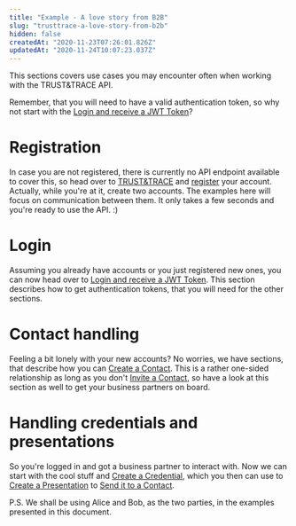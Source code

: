 ```yaml
---
title: "Example - A love story from B2B"
slug: "trusttrace-a-love-story-from-b2b"
hidden: false
createdAt: "2020-11-23T07:26:01.826Z"
updatedAt: "2020-11-24T10:07:23.037Z"
---
```

This sections covers use cases you may encounter often when working with the TRUST&TRACE API.

Remember, that you will need to have a valid authentication token, so why not start with the [Login and receive a JWT Token]?

# Registration

In case you are not registered, there is currently no API endpoint available to cover this, so head over to [TRUST&TRACE] and [register] your account. Actually, while you're at it, create two accounts. The examples here will focus on communication between them. It only takes a few seconds and you're ready to use the API. :)

# Login

Assuming you already have accounts or you just registered new ones, you can now head over to [Login and receive a JWT Token]. This section describes how to get authentication tokens, that you will need for the other sections.

# Contact handling

Feeling a bit lonely with your new accounts? No worries, we have sections, that describe how you can [Create a Contact]. This is a rather one-sided relationship as long as you don't [Invite a Contact], so have a look at this section as well to get your business partners on board.

# Handling credentials and presentations

So you're logged in and got a business partner to interact with. Now we can start with the cool stuff and [Create a Credential], which you then can use to [Create a Presentation] to [Send it to a Contact].

P.S. We shall be using Alice and Bob, as the two parties, in the examples presented in this document.

[Create a Contact]: ./contacts-1#create-a-contact-1
[Create a Credential]: .//credentials-1
[Create a Presentation]: ./presentation-1
[register]: https://app.trust-trace.com/register
[Invite a Contact]: ./invite-a-contact
[Login and receive a JWT Token]: ./login-and-auth
[Send it to a Contact]: ./contacts#send-invitation-via-mail
[TRUST&TRACE]: https://app.trust-trace.com

